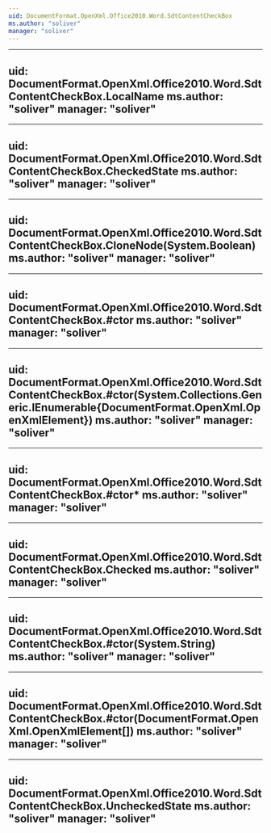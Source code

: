```yaml
---
uid: DocumentFormat.OpenXml.Office2010.Word.SdtContentCheckBox
ms.author: "soliver"
manager: "soliver"
---
```


---
uid: DocumentFormat.OpenXml.Office2010.Word.SdtContentCheckBox.LocalName
ms.author: "soliver"
manager: "soliver"
---

---
uid: DocumentFormat.OpenXml.Office2010.Word.SdtContentCheckBox.CheckedState
ms.author: "soliver"
manager: "soliver"
---

---
uid: DocumentFormat.OpenXml.Office2010.Word.SdtContentCheckBox.CloneNode(System.Boolean)
ms.author: "soliver"
manager: "soliver"
---

---
uid: DocumentFormat.OpenXml.Office2010.Word.SdtContentCheckBox.#ctor
ms.author: "soliver"
manager: "soliver"
---

---
uid: DocumentFormat.OpenXml.Office2010.Word.SdtContentCheckBox.#ctor(System.Collections.Generic.IEnumerable{DocumentFormat.OpenXml.OpenXmlElement})
ms.author: "soliver"
manager: "soliver"
---

---
uid: DocumentFormat.OpenXml.Office2010.Word.SdtContentCheckBox.#ctor*
ms.author: "soliver"
manager: "soliver"
---

---
uid: DocumentFormat.OpenXml.Office2010.Word.SdtContentCheckBox.Checked
ms.author: "soliver"
manager: "soliver"
---

---
uid: DocumentFormat.OpenXml.Office2010.Word.SdtContentCheckBox.#ctor(System.String)
ms.author: "soliver"
manager: "soliver"
---

---
uid: DocumentFormat.OpenXml.Office2010.Word.SdtContentCheckBox.#ctor(DocumentFormat.OpenXml.OpenXmlElement[])
ms.author: "soliver"
manager: "soliver"
---

---
uid: DocumentFormat.OpenXml.Office2010.Word.SdtContentCheckBox.UncheckedState
ms.author: "soliver"
manager: "soliver"
---
